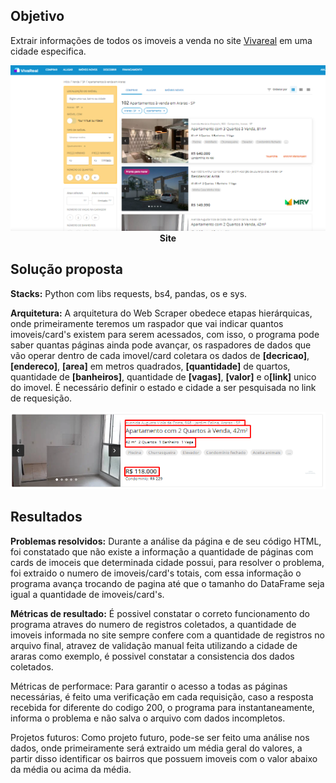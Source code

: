## Objetivo
Extrair informações de todos os imoveis a venda no site [Vivareal](www.vivareal.com.br) em uma cidade especifica.
<p align="center">
  <img  src="prints/1site.png">
  <b> Site </b>
</p>

## Solução proposta
<b>Stacks:</b> Python com libs requests, bs4, pandas, os e sys.

<b>Arquitetura:</b> A arquitetura do Web Scraper obedece etapas hierárquicas, onde primeiramente teremos um raspador que vai indicar quantos imoveis/card's existem para serem acessados, com isso, o programa pode saber quantas páginas ainda pode avançar, os raspadores de dados que vão operar dentro de cada imovel/card coletara os dados de <b>[decricao]</b>, <b>[endereco]</b>, <b>[area]</b> em metros quadrados, <b>[quantidade]</b> de quartos, quantidade de <b>[banheiros]</b>, quantidade de <b>[vagas]</b>, <b>[valor]</b> e o<b>[link]</b> unico do imovel. É necessário definir o estado e cidade a ser pesquisada no link de requesição.
<p align="center">
  <img  src="prints/2objetivo.png">
</p>

## Resultados
<b>Problemas resolvidos:</b> Durante a análise da página e de seu código HTML, foi constatado que não existe a informação a quantidade de páginas com cards de imoceis que determinada cidade possui, para resolver o problema, foi extraido o numero de imoveis/card's totais, com essa informação o programa avança trocando de pagina até que o tamanho do DataFrame seja igual a quantidade de imoveis/card's.

<b>Métricas de resultado:</b> É possivel constatar o correto funcionamento do programa atraves do numero de registros coletados, a quantidade de imoveis informada no site sempre confere com a quantidade de registros no arquivo final, atravez de validação manual feita utilizando a cidade de araras como exemplo, é possivel constatar a consistencia dos dados coletados.

Métricas de performace: Para garantir o acesso a todas as páginas necessárias, é feito uma verificação em cada requisição, caso a resposta recebida for diferente do codigo 200, o programa para instantaneamente, informa o problema e não salva o arquivo com dados incompletos.

Projetos futuros: Como projeto futuro, pode-se ser feito uma análise nos dados, onde primeiramente será extraido um média geral do valores, a partir disso identificar os bairros que possuem imoveis com o valor abaixo da média ou acima da média.